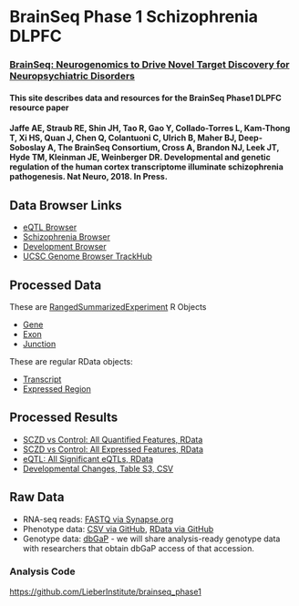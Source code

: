 # BrainSeq Phase 1 Schizophrenia DLPFC

### [BrainSeq: Neurogenomics to Drive Novel Target Discovery for Neuropsychiatric Disorders](http://eqtl.brainseq.org/)

#### This site describes data and resources for the BrainSeq Phase1 DLPFC resource paper
#### Jaffe AE, Straub RE, Shin JH, Tao R, Gao Y, Collado-Torres L, Kam-Thong T, Xi HS, Quan J, Chen Q, Colantuoni C, Ulrich B, Maher BJ, Deep-Soboslay A, The BrainSeq Consortium, Cross A, Brandon NJ, Leek JT, Hyde TM, Kleinman JE, Weinberger DR. Developmental and genetic regulation of the human cortex transcriptome illuminate schizophrenia pathogenesis. Nat Neuro, 2018. In Press.

## Data Browser Links

- [eQTL Browser](http://eqtl.brainseq.org/phase1/eqtl/)
- [Schizophrenia Browser](http://eqtl.brainseq.org/phase1/sz/)
- [Development Browser](http://eqtl.brainseq.org/phase1/devel/)
- [UCSC Genome Browser TrackHub](https://s3.amazonaws.com/LIBD_DLPFC/libdDLPFC/hub.txt)

## Processed Data

These are [RangedSummarizedExperiment](https://www.bioconductor.org/packages/devel/bioc/vignettes/SummarizedExperiment/inst/doc/SummarizedExperiment.html) R Objects
- [Gene](https://s3.us-east-2.amazonaws.com/rse_gene_BrainSeq_Phase1_hg19_TopHat2_EnsemblV75.rda)
- [Exon](https://s3.us-east-2.amazonaws.com/rse_exon_BrainSeq_Phase1_hg19_TopHat2_EnsemblV75.rda)
- [Junction](https://s3.us-east-2.amazonaws.com/rse_junction_BrainSeq_Phase1_hg19_TopHat2_EnsemblV75.rda)

These are regular RData objects:
- [Transcript](https://s3.us-east-2.amazonaws.com/jaffe-nat-neuro-2018/transcript_data_filtered_n495.rda)
- [Expressed Region](https://s3.us-east-2.amazonaws.com/jaffe-nat-neuro-2018/regionMat-cut5.Rdata)

## Processed Results

- [SCZD vs Control: All Quantified Features, RData](https://s3.us-east-2.amazonaws.com/jaffe-nat-neuro-2018/all_de_features.rda)
- [SCZD vs Control: All Expressed Features, RData](https://s3.us-east-2.amazonaws.com/jaffe-nat-neuro-2018/expressed_de_features.rda)
- [eQTL: All Significant eQTLs, RData](https://s3.us-east-2.amazonaws.com/jaffe-nat-neuro-2018/allEqtls_withGtex.rda)
- [Developmental Changes, Table S3, CSV](https://github.com/LieberInstitute/brainseq_phase1_website/blob/master/tables/suppTable3_develChanges_sigExprsFeatures.csv.gz)


## Raw Data

- RNA-seq reads: [FASTQ via Synapse.org](https://www.synapse.org/#!Synapse:syn12299750/files/)
- Phenotype data: [CSV via GitHub](https://github.com/LieberInstitute/BrainSeq_Phase1/blob/master/phenotype_annotated_szControlEqtl_DLPFC_withDBGAP.csv), [RData via GitHub](https://github.com/LieberInstitute/BrainSeq_Phase1/blob/master/phenotype_annotated_szControlEqtl_DLPFC.rda)
- Genotype data: [dbGaP](https://www.ncbi.nlm.nih.gov/projects/gap/cgi-bin/study.cgi?study_id=phs000979.v1.p1) - we will share analysis-ready genotype data with researchers that obtain dbGaP access of that accession. 

### Analysis Code
https://github.com/LieberInstitute/brainseq_phase1